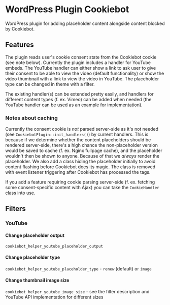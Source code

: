 # WordPress Plugin Cookiebot

WordPress plugin for adding placeholder content alongside content blocked by Cookiebot.

## Features

The plugin reads user's cookie consent state from the Cookiebot cookie (see note below). Currently the plugin includes a handler for YouTube embeds. The YouTube handler can either show a link to ask user to give their consent to be able to view the video (default functionality) or show the video thumbnail with a link to view the video in YouTube. The placeholder type can be changed in theme with a filter.

The existing handler(s) can be extended pretty easily, and handlers for different content types (f. ex. Vimeo) can be added when needed (the YouTube handler can be used as an example for implementation).

### Notes about caching

Currently the consent cookie is _not_ parsed server-side as it's not needed (see `CookiebotPlugin::init_handlers()`) by current handlers. This is because if we determine whether the content placeholders should be rendered server-side, there's a high chance the non-placeholder version would be saved to cache (f. ex. Nginx fullpage cache), and the placeholder wouldn't then be shown to anyone. Because of that we _always_ render the placeholder. We also add a class hiding the placeholder initially to avoid content flashing before Cookiebot does its magic. The class is removed with event listener triggering after Cookiebot has processed the tags.

If you add a feature requiring cookie parsing server-side (f. ex. fetching some consent-specific content with Ajax) you can take the `CookieHandler` class into use.

## Filters

### YouTube

#### Change placeholder output

`cookiebot_helper_youtube_placeholder_output`

#### Change placeholder type

`cookiebot_helper_youtube_placeholder_type` - `renew` (default) or `image`

#### Change thumbnail image size

`cookiebot_helper_youtube_image_size` - see the filter description and YouTube API implementation for different sizes
